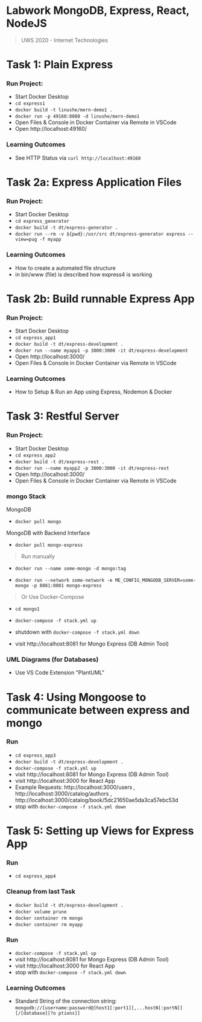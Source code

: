 # **Labwork** MongoDB, Express, React, NodeJS

> UWS 2020 - Internet Technologies

# Task 1: Plain Express

### Run Project:

- Start Docker Desktop
- `cd express1`
- `docker build -t linushe/mern-demo1 .`
- `docker run -p 49160:8080 -d linushe/mern-demo1`
- Open Files & Console in Docker Container via Remote in VSCode
- Open http://localhost:49160/

### Learning Outcomes

- See HTTP Status via `curl http://localhost:49160`

# Task 2a: Express Application Files

### Run Project:

- Start Docker Desktop
- `cd express_generator`
- `docker build -t dt/express-generator .`
- `docker run --rm -v ${pwd}:/usr/src dt/express-generator express --view=pug -f myapp`

### Learning Outcomes

- How to create a automated file structure
- in bin/www (file) is described how express4 is working

# Task 2b: Build runnable Express App

### Run Project:

- Start Docker Desktop
- `cd express_app1`
- `docker build -t dt/express-development .`
- `docker run --name myapp1 -p 3000:3000 -it dt/express-development`
- Open http://localhost:3000/
- Open Files & Console in Docker Container via Remote in VSCode

### Learning Outcomes
- How to Setup & Run an App using Express, Nodemon & Docker

# Task 3: Restful Server

### Run Project:

- Start Docker Desktop
- `cd express_app2`
- `docker build -t dt/express-rest .`
- `docker run --name myapp2 -p 3000:3000 -it dt/express-rest`
- Open http://localhost:3000/
- Open Files & Console in Docker Container via Remote in VSCode

### mongo Stack
MongoDB
- `docker pull mongo`

MongoDB with Backend Interface
- `docker pull mongo-express`


> Run manually 
- `docker run --name some-mongo -d mongo:tag`

- `docker run --network some-network -e ME_CONFIG_MONGODB_SERVER=some-mongo -p 8081:8081 mongo-express`

> Or Use Docker-Compose 

- `cd mongo1`
- `docker-compose -f stack.yml up`
- shutdown with `docker-compose -f stack.yml down`


- visit http://localhost:8081 for Mongo Express (DB Admin Tool)

### UML Diagrams (for Databases)
- Use VS Code Extension "PlantUML"

# Task 4: Using Mongoose to communicate between express and mongo

### Run
- `cd express_app3`
- `docker build -t dt/express-development .`
- `docker-compose -f stack.yml up`
- visit http://localhost:8081 for Mongo Express (DB Admin Tool)
- visit http://localhost:3000 for React App
- Example Requests: http://localhost:3000/users , http://localhost:3000/catalog/authors , http://localhost:3000/catalog/book/5dc21650ae5da3ca57ebc53d 
- stop with `docker-compose -f stack.yml down`

# Task 5: Setting up Views for Express App



### Run
- `cd express_app4`
### Cleanup from last Task
- `docker build -t dt/express-development .`
- `docker volume prune`
- `docker container rm mongo`
- `docker container rm myapp`

### Run
- `docker-compose -f stack.yml up`
- visit http://localhost:8081 for Mongo Express (DB Admin Tool)
- visit http://localhost:3000 for React App
- stop with `docker-compose -f stack.yml down`

### Learning Outcomes
- Standard String of the connection string: `mongodb://[username:password@]host1[:port1][,...hostN[:portN]][/[database][?o
ptions]]`